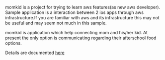 momkid is a project for trying to learn aws features(as new aws developer). Sample application is a interaction between 2 ios apps through aws infrastructure.If you are familiar with aws and its infrastructure this may not be useful and may seem not much in this sample.

momkid is application which help connecting mom and his/her kid. At present the only option is communicating regarding their afterschool food options.

Details are documented [here](https://github.com/sairamaj/momkid/wiki)